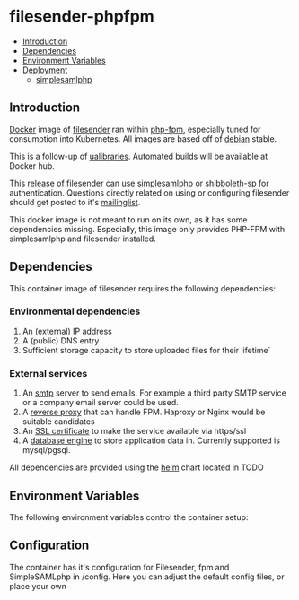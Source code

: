# filesender-phpfpm

- [Introduction](#introduction)
- [Dependencies](#dependencies)
- [Environment Variables](#environment-variables)
- [Deployment](#deployment)
  - [simplesamlphp](#simplesamlphp)

## Introduction
[Docker](https://www.docker.com/what-docker) image of [filesender](https://filesender.org) ran within [php-fpm](https://php-fpm.org/), especially tuned for consumption into Kubernetes. All images are based off of [debian](https://www.debian.org/) stable.

This is a follow-up of [ualibraries](https://github.com/ualibraries/filesender-phpfpm). Automated builds will be available at Docker hub.

This [release](https://github.com/filesender/filesender) of filesender can use [simplesamlphp](https://simplesamlphp.org/) or [shibboleth-sp](https://www.shibboleth.net/products/service-provider) for authentication. Questions directly related on using or configuring filesender should get posted to it's [mailinglist](https://sympa.uninett.no/lists/filesender.org/lists).

This docker image is not meant to run on its own, as it has some dependencies missing. Especially, this image only provides PHP-FPM with simplesamlphp and filesender installed.

## Dependencies
This container image of filesender requires the following dependencies:

###  Environmental dependencies
1. An (external) IP address
2. A (public) DNS entry
3. Sufficient storage capacity to store uploaded files for their lifetime`

### External services
1. An [smtp](https://en.wikipedia.org/wiki/Simple_Mail_Transfer_Protocol) server to send emails. For example a third party SMTP service or a company email server could be used.
2. A [reverse proxy](https://en.wikipedia.org/wiki/Reverse_proxy) that can handle FPM. Haproxy or Nginx would be suitable candidates
3. An [SSL certificate](https://nl.wikipedia.org/wiki/Transport_Layer_Security) to make the service available via https/ssl
4. A [database engine](https://en.wikipedia.org/wiki/Database_engine) to store application data in. Currently supported is mysql/pgsql.

All dependencies are provided using the [helm](https://helm.sh/) chart located in TODO

## Environment Variables

The following environment variables control the container setup:

## Configuration

The container has it's configuration for Filesender, fpm and SimpleSAMLphp in /config. Here you can adjust the default config files, or place your own
